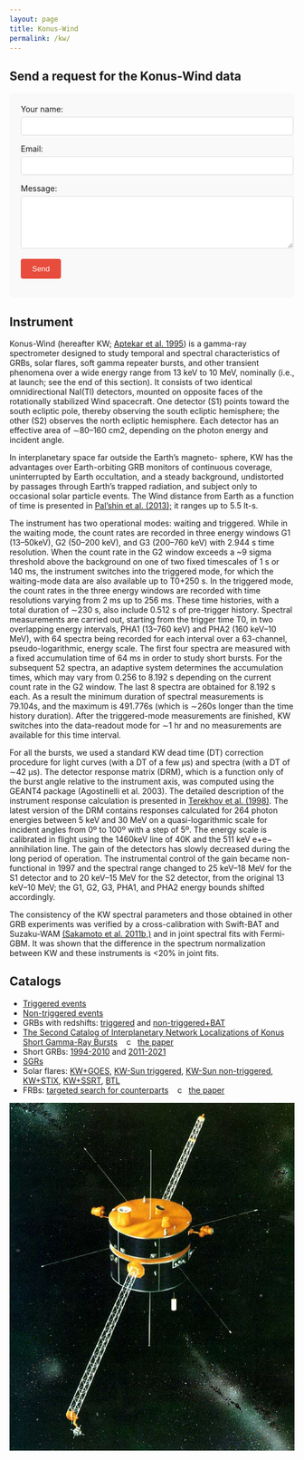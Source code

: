 ```yaml
---
layout: page
title: Konus-Wind
permalink: /kw/
---
```


## Send a request for the Konus-Wind data

<form 
  action="https://formspree.io/f/xwpqozev" 
  method="POST"
  class="contact-form"
>
  <label>
    Your name:
    <input type="text" name="name" required>
  </label>
  
  <label>
    Email:
    <input type="email" name="_replyto" required>
  </label>
  
  <label>
    Message:
    <textarea name="message" rows="5" required></textarea>
  </label>
  
  <input type="hidden" name="_language" value="ru">
  
  <button type="submit">Send</button>
</form>

<style>
  .contact-form {
    max-width: 600px;
    margin: 0 auto;
    padding: 20px;
  background: #f9f9f9;
    border-radius: 8px;
  }
  
  .contact-form label {
    display: block;
    margin-bottom: 15px;
  }
  
  .contact-form input,
  .contact-form textarea {
    width: 100%;
    padding: 8px;
    margin-top: 5px;
    border: 1px solid #ddd;
    border-radius: 4px;
  }
  
  .contact-form button {
    background: #e74c3c;
    color: white;
    padding: 10px 20px;
    border: none;
    border-radius: 4px;
    cursor: pointer;
  }
</style>

## Instrument
Konus-Wind (hereafter KW; [Aptekar et al. 1995](https://ui.adsabs.harvard.edu/abs/1995SSRv...71..265A/abstract)) is a gamma-ray spectrometer designed to study temporal and spectral characteristics of GRBs, solar flares, soft gamma repeater bursts, and other transient phenomena over a wide energy range from 13 keV to 10 MeV, nominally (i.e., at launch; see the end of this section). 
It consists of two identical omnidirectional NaI(Tl) detectors, mounted on opposite faces of the rotationally stabilized Wind spacecraft. 
One detector (S1) points toward the south ecliptic pole, thereby observing the south ecliptic hemisphere; the other (S2) observes the north ecliptic hemisphere. 
Each detector has an effective area of ∼80–160 cm2, depending on the photon energy and incident angle.

In interplanetary space far outside the Earthʼs magneto- sphere, KW has the advantages over Earth-orbiting GRB monitors of continuous coverage, uninterrupted by Earth occultation, and a steady background, undistorted by passages through Earthʼs trapped radiation, and subject only to occasional solar particle events. 
The Wind distance from Earth as a function of time is presented in [Palʼshin et al. (2013);](https://ui.adsabs.harvard.edu/abs/2013ApJS..207...38P/abstract) it ranges up to 5.5 lt-s.

The instrument has two operational modes: waiting and triggered. 
While in the waiting mode, the count rates are recorded in three energy windows G1 (13–50keV), G2 (50–200 keV), and G3 (200–760 keV) with 2.944 s time resolution. 
When the count rate in the G2 window exceeds a ~9 sigma threshold above the background on one of two fixed timescales of 1 s or 140 ms, the instrument switches into the triggered mode, for which the waiting-mode data are also available up to T0+250 s. 
In the triggered mode, the count rates in the three energy windows are recorded with time resolutions varying from 2 ms up to 256 ms. 
These time histories, with a total duration of ∼230 s, also include 0.512 s of pre-trigger history. 
Spectral measurements are carried out, starting from the trigger time T0, in two overlapping energy intervals, PHA1 (13–760 keV) and PHA2 (160 keV–10 MeV), with 64 spectra being recorded for each interval over a 63-channel, pseudo-logarithmic, energy scale. 
The first four spectra are measured with a fixed accumulation time of 64 ms in order to study short bursts. 
For the subsequent 52 spectra, an adaptive system determines the accumulation times, which may vary from 0.256 to 8.192 s depending on the current count rate in the G2 window. 
The last 8 spectra are obtained for 8.192 s each. 
As a result the minimum duration of spectral measurements is 79.104s, and the maximum is 491.776s (which is ∼260s longer than the time history duration). 
After the triggered-mode measurements are finished, KW switches into the data-readout mode for ∼1 hr and no measurements are available for this time interval.

For all the bursts, we used a standard KW dead time (DT) correction procedure for light curves (with a DT of a few μs) and spectra (with a DT of ∼42 μs). 
The detector response matrix (DRM), which is a function only of the burst angle relative to the instrument axis, was computed using the GEANT4 package (Agostinelli et al. 2003). 
The detailed description of the instrument response calculation is presented in [Terekhov et al. (1998)](https://ui.adsabs.harvard.edu/abs/1998AIPC..428..894T/abstract). 
The latest version of the DRM contains responses calculated for 264 photon energies between 5 keV and 30 MeV on a quasi-logarithmic scale for incident angles from 0º to 100º with a step of 5º. 
The energy scale is calibrated in flight using the 1460keV line of 40K and the 511 keV e+e− annihilation line. 
The gain of the detectors has slowly decreased during the long period of operation. 
The instrumental control of the gain became non-functional in 1997 and the spectral range changed to 25 keV–18 MeV for the S1 detector and to 20 keV–15 MeV for the S2 detector, from the original 13 keV–10 MeV; the G1, G2, G3, PHA1, and PHA2 energy bounds shifted accordingly.

The consistency of the KW spectral parameters and those obtained in other GRB experiments was verified by a cross-calibration with Swift-BAT and Suzaku-WAM [(Sakamoto et al. 2011b,)](https://ui.adsabs.harvard.edu/abs/2011PASJ...63..215S/abstract) and in joint spectral fits with Fermi-GBM. 
It was shown that the difference in the spectrum normalization between KW and these instruments is <20% in joint fits. 

## Catalogs
- [Triggered events](http://www.ioffe.ru/LEA/kw/triggers/)
- [Non-triggered events](http://www.ioffe.ru/LEA/kw/wm/)
- GRBs with redshifts: [triggered](http://www.ioffe.ru/LEA/zGRBs/triggered/index.html) and [non-triggered+BAT](http://www.ioffe.ru/LEA/zGRBs/part2/index.html)
- [The Second Catalog of Interplanetary Network Localizations of Konus Short Gamma-Ray Bursts](http://www.ioffe.ru/LEA/ShortGRBs_IPN/index.html) &nbsp;&nbsp;&nbsp;с&nbsp;&nbsp; [the paper](https://ui.adsabs.harvard.edu/abs/2022ApJS..259...34S/abstract)
- Short GRBs: [1994-2010](http://www.ioffe.ru/LEA/shortGRBs/Catalog2/index.html) and [2011-2021](http://www.ioffe.ru/LEA/shortGRBs/Catalog3/index.html)
- [SGRs](http://www.ioffe.ru/LEA/SGR/Catalog/index.html)
- Solar flares: [KW+GOES](http://www.ioffe.ru/LEA/Solar/index.html), [KW-Sun triggered](http://www.ioffe.ru/LEA/kwsun/index.html), [KW-Sun non-triggered](http://www.ioffe.ru/LEA/kwsun_waiting/index.html), [KW+STIX](http://www.ioffe.ru/LEA/kw_stix/index.html), [KW+SSRT](http://www.ioffe.ru/LEA/SF_AR/KW-SSRT/index.html), [BTL](http://www.ioffe.ru/LEA/kw/wm/btl/index.html)
- FRBs: [targeted search for counterparts](http://www.ioffe.ru/LEA/FRB/index.html) &nbsp;&nbsp;&nbsp;с&nbsp;&nbsp; [the paper](https://ui.adsabs.harvard.edu/abs/2024MNRAS.527.5580R/abstract)


![Figure](assets/images/KW_sc.jpg)
